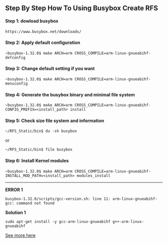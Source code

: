 <h2> Step By Step How To Using Busybox Create RFS </h2>


#### Step 1: dowload busybox
```text
https://www.busybox.net/downloads/
```
#### Step 2: Apply default configuration
```shell
~busybox-1.32.0$ make ARCH=arm CROSS_COMPILE=arm-linux-gnueabihf- defconfig
```
#### Step 3: Change default setting if you want
```shell
~busybox-1.32.0$ make ARCH=arm CROSS_COMPILE=arm-linux-gnueabihf- menuconfig
```

#### Step 4: Generate the busybox binary and minimal file system
```shell
~busybox-1.32.0$ make ARCH=arm CROSS_COMPILE=arm-linux-gnueabihf- CONFIG_PREFIX=<install_path> install
```

#### Step 5: Check size file system and information
```shell
~/RFS_Static/bin$ du -sh busybox
```
or 
```shell
~/RFS_Static/bin$ file busybox
```

#### Step 6: Install Kernel modules
```shell
~busybox-1.32.0$ make ARCH=arm CROSS_COMPILE=arm-linux-gnueabihf- INSTALL_MOD_PATH=<install_path> modules_install
```
--------------------------------------------------------------------------------------------
**ERROR 1**
```text
busybox-1.32.0/scripts/gcc-version.sh: line 11: arm-linux-gnueabihf-gcc: command not found
```
**Solution 1**
```shell
sudo apt-get install -y gcc-arm-linux-gnueabihf g++-arm-linux-gnueabihf
```
[See more here](https://stackoverflow.com/questions/36446721/arm-linux-gnueabi-g-command-not-found/42173507)



